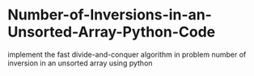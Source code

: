 # Number-of-Inversions-in-an-Unsorted-Array-Python-Code
implement the fast divide-and-conquer algorithm in problem number of inversion in an unsorted array using python
